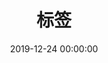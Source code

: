 ---
title: 标签
date: 2019-12-24 00:00:00
type: "tags"
top_img: https://qjtxaw.ch.files.1drv.com/y4ms3a7g_m4CscB3bn8dZROTu8KP448XmGttHW9w7KkpOVFdCq8VWcmeIgeoagKb0M9Q7uvZzVTGfFrUt1-fG3xDoew-SIa4M9mWEXTRr9CEWQ4on9ivJW8expDN7CctJ9Y7DHrTADzCgY-73DnQUndtqwvhvkIfmdn53JRpC03hna8Z3h4a_-LpuwsHPqEP3yOTXK4ha4Ngq0lA9fDXKqRMA?width=1950&height=1300&cropmode=none
---
